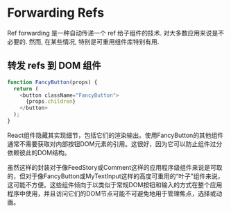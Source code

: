 # Forwarding Refs

Ref forwarding 是一种自动传递一个 ref 给子组件的技术. 对大多数应用来说是不必要的. 然而, 在某些情况, 特别是可重用组件库特别有用.

## 转发 refs 到 DOM 组件

```js
function FancyButton(props) {
  return (
    <button className="FancyButton">
      {props.children}
    </button>
  );
}
```

React组件隐藏其实现细节，包括它们的渲染输出。使用FancyButton的其他组件通常不需要获取对内部按钮DOM元素的引用。这很好，因为它可以防止组件过分依赖彼此的DOM结构。

虽然这样的封装对于像FeedStory或Comment这样的应用程序级组件来说是可取的，但对于像FancyButton或MyTextInput这样的高度可重用的“叶子”组件来说，这可能不方便。这些组件倾向于以类似于常规DOM按钮和输入的方式在整个应用程序中使用，并且访问它们的DOM节点可能不可避免地用于管理焦点，选择或动画。
